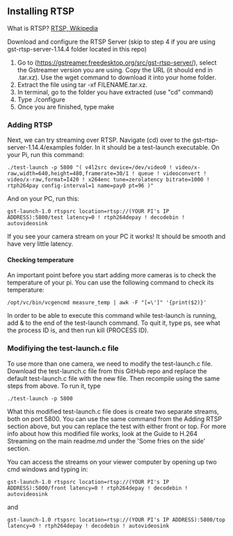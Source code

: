 ## Installing RTSP

What is RTSP? [RTSP, Wikipedia](https://en.wikipedia.org/wiki/Real_Time_Streaming_Protocol)

Download and configure the RTSP Server (skip to step 4 if you are using gst-rtsp-server-1.14.4 folder located in this repo)
1. Go to (https://gstreamer.freedesktop.org/src/gst-rtsp-server/), select the Gstreamer version you are using. Copy the URL (it should end in .tar.xz). Use the wget command to download it into your home folder.
2. Extract the file using tar -xf FILENAME.tar.xz.
3. In terminal, go to the folder you have extracted (use "cd" command)
4. Type ./configure
5. Once you are finished, type make


### Adding RTSP
Next, we can try streaming over RTSP. Navigate (cd) over to the gst-rtsp-server-1.14.4/examples folder. In it should be a test-launch executable. On your Pi, run this command:

    ./test-launch -p 5800 "( v4l2src device=/dev/video0 ! video/x-raw,width=640,height=480,framerate=30/1 ! queue ! videoconvert ! video/x-raw,format=I420 ! x264enc tune=zerolatency bitrate=1000 ! rtph264pay config-interval=1 name=pay0 pt=96 )"

And on your PC, run this:

    gst-launch-1.0 rtspsrc location=rtsp://(YOUR PI's IP ADDRESS):5800/test latency=0 ! rtph264depay ! decodebin ! autovideosink

If you see your camera stream on your PC it works! It should be smooth and have very little latency.

#### Checking temperature
An important point before you start adding more cameras is to check the temperature of your pi. You can use the following command to check its temperature:

    /opt/vc/bin/vcgencmd measure_temp | awk -F "[=\']" '{print($2)}'

In order to be able to execute this command while test-launch is running, add  & to the end of the test-launch command. To quit it, type ps, see what the process ID is, and then run kill (PROCESS ID).

### Modifiying the test-launch.c file
To use more than one camera, we need to modify the test-launch.c file. Download the test-launch.c file from this GitHub repo and replace the default test-launch.c file with the new file. Then recompile using the same steps from above. To run it, type

    ./test-launch -p 5800

What this modified test-launch.c file does is create two separate streams, both on port 5800. You can use the same command from the Adding RTSP section above, but you can replace the test with either front or top. For more info about how this modified file works, look at the Guide to H.264 Streaming on the main readme.md under the 'Some fries on the side' section.

You can access the streams on your viewer computer by opening up two cmd windows and typing in:

    gst-launch-1.0 rtspsrc location=rtsp://(YOUR PI's IP ADDRESS):5800/front latency=0 ! rtph264depay ! decodebin ! autovideosink

and

    gst-launch-1.0 rtspsrc location=rtsp://(YOUR PI's IP ADDRESS):5800/top latency=0 ! rtph264depay ! decodebin ! autovideosink

  
